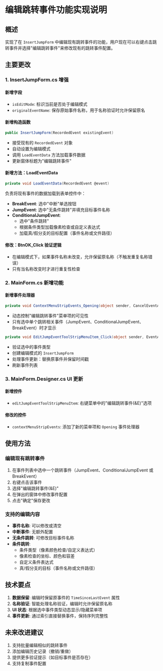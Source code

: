 # 编辑跳转事件功能实现说明

## 概述
实现了在 `InsertJumpForm` 中编辑现有跳转事件的功能，用户现在可以右键点击跳转事件并选择"编辑跳转事件"来修改现有的跳转事件配置。

## 主要更改

### 1. InsertJumpForm.cs 增强

#### 新增字段
- `isEditMode`: 标识当前是否处于编辑模式
- `originalEventName`: 保存原始事件名称，用于名称验证时允许保留原名

#### 新增构造函数
```csharp
public InsertJumpForm(RecordedEvent existingEvent)
```
- 接受现有的 `RecordedEvent` 对象
- 自动设置为编辑模式
- 调用 `LoadEventData` 方法加载事件数据
- 更新窗体标题为"编辑跳转事件"

#### 新增方法：LoadEventData
```csharp
private void LoadEventData(RecordedEvent @event)
```
负责将现有事件的数据加载到表单控件中：
- **BreakEvent**: 选中"中断"单选按钮
- **JumpEvent**: 选中"无条件跳转"并填充目标事件名称
- **ConditionalJumpEvent**: 
  - 选中"条件跳转"
  - 根据条件类型加载像素检查或自定义表达式
  - 加载真/假分支的目标配置（事件名称或文件路径）

#### 修改：BtnOK_Click 验证逻辑
- 在编辑模式下，如果事件名称未改变，允许保留原名称（不触发重复名称错误）
- 只有当名称改变时才进行重复性检查

### 2. MainForm.cs 新增功能

#### 新增事件处理器
```csharp
private void ContextMenuStripEvents_Opening(object sender, CancelEventArgs e)
```
- 动态控制"编辑跳转事件"菜单项的可见性
- 只有选中单个跳转相关事件（JumpEvent、ConditionalJumpEvent、BreakEvent）时才显示

```csharp
private void EditJumpEventToolStripMenuItem_Click(object sender, EventArgs e)
```
- 验证选中的事件类型
- 创建编辑模式的 `InsertJumpForm`
- 处理事件更新：替换原事件并保留时间戳
- 刷新事件列表

### 3. MainForm.Designer.cs UI 更新

#### 新增控件
- `editJumpEventToolStripMenuItem`: 右键菜单中的"编辑跳转事件(&E)"选项

#### 修改的控件
- `contextMenuStripEvents`: 添加了新的菜单项和 `Opening` 事件处理器

## 使用方法

### 编辑现有跳转事件
1. 在事件列表中选中一个跳转事件（JumpEvent、ConditionalJumpEvent 或 BreakEvent）
2. 右键点击该事件
3. 选择"编辑跳转事件(&E)"
4. 在弹出的窗体中修改事件配置
5. 点击"确定"保存更改

### 支持的编辑内容
- **事件名称**: 可以修改或清空
- **中断事件**: 无额外配置
- **无条件跳转**: 可修改目标事件名称
- **条件跳转**: 
  - 条件类型（像素颜色检查/自定义表达式）
  - 像素检查的坐标、颜色和容差
  - 自定义条件表达式
  - 真/假分支的目标（事件名称或文件路径）

## 技术要点

1. **数据保留**: 编辑时保留原事件的 `TimeSinceLastEvent` 属性
2. **名称验证**: 智能处理名称验证，编辑时允许保留原名称
3. **UI 状态**: 根据选中事件类型动态显示/隐藏菜单项
4. **事件更新**: 通过索引直接替换事件，保持序列完整性

## 未来改进建议

1. 支持批量编辑相似的跳转事件
2. 添加编辑历史记录（撤销/重做）
3. 提供更多验证提示（如目标事件是否存在）
4. 支持复制事件配置

